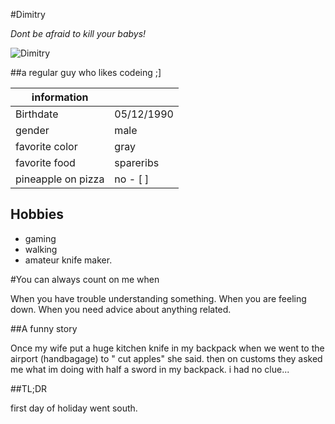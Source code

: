 #Dimitry

*Dont be afraid to kill your babys!*

![Dimitry](https://scontent-bru2-1.xx.fbcdn.net/v/t1.0-9/36686731_642666712736557_7467647220804747264_n.jpg?_nc_cat=109&_nc_ohc=T7ZXmHMormYAQnUL5PMyMrxRnDNj0vkWt1z0I7EO_naLsp_LoKjntnR5A&_nc_ht=scontent-bru2-1.xx&oh=f24593d5f24ae1a0a71cb69bb798fb47&oe=5E51F774)

##a regular guy who likes codeing ;]

information | |
---------------|--------|
Birthdate | 05/12/1990
gender | male
favorite color | gray
favorite food | spareribs
pineapple on pizza | no - [ ]

## Hobbies

* gaming
* walking
* amateur knife maker.

#You can always count on me when

When you have trouble understanding something.
When you are feeling down.
When you need advice about anything related.

##A funny story

Once my wife put a huge kitchen knife in my backpack when we went to the airport (handbagage) to " cut apples" she said.
then on customs they asked me what im doing with half a sword in my backpack. i had no clue...


##TL;DR

first day of holiday went south.

